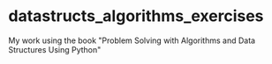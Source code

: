 datastructs_algorithms_exercises
================================

My work using the book "Problem Solving with Algorithms and Data Structures Using Python"
